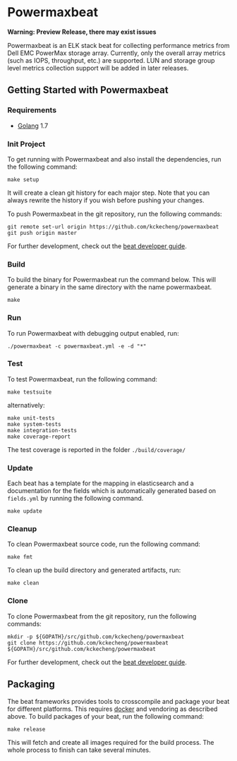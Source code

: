 # Powermaxbeat

**Warning: Preview Release, there may exist issues**

Powermaxbeat is an ELK stack beat for collecting performance metrics from Dell EMC PowerMax storage array. Currently, only the overall array metrics (such as IOPS, throughput, etc.) are supported. LUN and storage group level metrics collection support will be added in later releases.

## Getting Started with Powermaxbeat

### Requirements

* [Golang](https://golang.org/dl/) 1.7

### Init Project
To get running with Powermaxbeat and also install the
dependencies, run the following command:

```
make setup
```

It will create a clean git history for each major step. Note that you can always rewrite the history if you wish before pushing your changes.

To push Powermaxbeat in the git repository, run the following commands:

```
git remote set-url origin https://github.com/kckecheng/powermaxbeat
git push origin master
```

For further development, check out the [beat developer guide](https://www.elastic.co/guide/en/beats/libbeat/current/new-beat.html).

### Build

To build the binary for Powermaxbeat run the command below. This will generate a binary
in the same directory with the name powermaxbeat.

```
make
```


### Run

To run Powermaxbeat with debugging output enabled, run:

```
./powermaxbeat -c powermaxbeat.yml -e -d "*"
```


### Test

To test Powermaxbeat, run the following command:

```
make testsuite
```

alternatively:
```
make unit-tests
make system-tests
make integration-tests
make coverage-report
```

The test coverage is reported in the folder `./build/coverage/`

### Update

Each beat has a template for the mapping in elasticsearch and a documentation for the fields
which is automatically generated based on `fields.yml` by running the following command.

```
make update
```


### Cleanup

To clean  Powermaxbeat source code, run the following command:

```
make fmt
```

To clean up the build directory and generated artifacts, run:

```
make clean
```


### Clone

To clone Powermaxbeat from the git repository, run the following commands:

```
mkdir -p ${GOPATH}/src/github.com/kckecheng/powermaxbeat
git clone https://github.com/kckecheng/powermaxbeat ${GOPATH}/src/github.com/kckecheng/powermaxbeat
```


For further development, check out the [beat developer guide](https://www.elastic.co/guide/en/beats/libbeat/current/new-beat.html).


## Packaging

The beat frameworks provides tools to crosscompile and package your beat for different platforms. This requires [docker](https://www.docker.com/) and vendoring as described above. To build packages of your beat, run the following command:

```
make release
```

This will fetch and create all images required for the build process. The whole process to finish can take several minutes.
